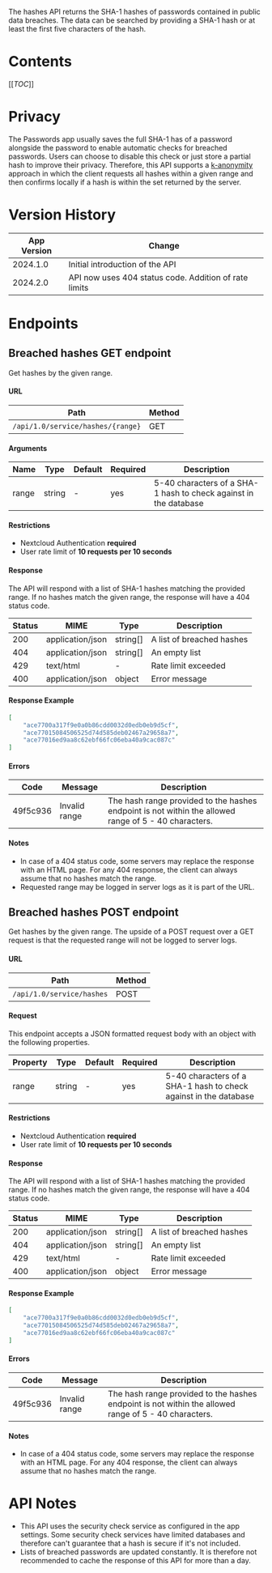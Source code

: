 The hashes API returns the SHA-1 hashes of passwords contained in public data breaches.
The data can be searched by providing a SHA-1 hash or at least the first five characters of the hash.

# Contents
[[_TOC_]]

# Privacy
The Passwords app usually saves the full SHA-1 has of a password alongside the password to enable automatic checks for breached passwords.
Users can choose to disable this check or just store a partial hash to improve their privacy.
Therefore, this API supports a [k-anonymity](https://en.wikipedia.org/wiki/K-anonymity) approach in which the client requests all hashes within a given range and then confirms locally if a hash is within the set returned by the server.

# Version History
| App Version | Change                                                |
|-------------|-------------------------------------------------------|
| 2024.1.0    | Initial introduction of the API                       |
| 2024.2.0    | API now uses 404 status code. Addition of rate limits |

# Endpoints

## Breached hashes GET endpoint
Get hashes by the given range.

#### URL
| Path                              | Method |
|-----------------------------------|--------|
| `/api/1.0/service/hashes/{range}` | GET    |

#### Arguments
| Name  | Type   | Default | Required | Description                                                      |
|-------|--------|---------|----------|------------------------------------------------------------------|
| range | string | -       | yes      | 5-40 characters of a SHA-1 hash to check against in the database |

#### Restrictions
- Nextcloud Authentication **required**
- User rate limit of **10 requests per 10 seconds**

#### Response
The API will respond with a list of SHA-1 hashes matching the provided range.
If no hashes match the given range, the response will have a 404 status code.

| Status | MIME             | Type     | Description               |
|--------|------------------|----------|---------------------------|
| 200    | application/json | string[] | A list of breached hashes |
| 404    | application/json | string[] | An empty list             |
| 429    | text/html        | -        | Rate limit exceeded       |
| 400    | application/json | object   | Error message             |

#### Response Example
```json
[
    "ace7700a317f9e0a0b86cdd0032d0edb0eb9d5cf",
    "ace77015084506525d74d585deb02467a29658a7",
    "ace77016ed9aa8c62ebf66fc06eba40a9cac087c"
]
```

#### Errors
| Code     | Message       | Description                                                                                          |
|----------|---------------|------------------------------------------------------------------------------------------------------|
| 49f5c936 | Invalid range | The hash range provided to the hashes endpoint is not within the allowed range of 5 - 40 characters. |

#### Notes
- In case of a 404 status code, some servers may replace the response with an HTML page.
    For any 404 response, the client can always assume that no hashes match the range.
- Requested range may be logged in server logs as it is part of the URL.



## Breached hashes POST endpoint
Get hashes by the given range.
The upside of a POST request over a GET request is that the requested range will not be logged to server logs.

#### URL
| Path                      | Method |
|---------------------------|--------|
| `/api/1.0/service/hashes` | POST   |

#### Request
This endpoint accepts a JSON formatted request body with an object with the following properties.

| Property | Type   | Default | Required | Description                                                      |
|----------|--------|---------|----------|------------------------------------------------------------------|
| range    | string | -       | yes      | 5-40 characters of a SHA-1 hash to check against in the database |

#### Restrictions
- Nextcloud Authentication **required**
- User rate limit of **10 requests per 10 seconds**

#### Response
The API will respond with a list of SHA-1 hashes matching the provided range.
If no hashes match the given range, the response will have a 404 status code.

| Status | MIME             | Type     | Description               |
|--------|------------------|----------|---------------------------|
| 200    | application/json | string[] | A list of breached hashes |
| 404    | application/json | string[] | An empty list             |
| 429    | text/html        | -        | Rate limit exceeded       |
| 400    | application/json | object   | Error message             |

#### Response Example
```json
[
    "ace7700a317f9e0a0b86cdd0032d0edb0eb9d5cf",
    "ace77015084506525d74d585deb02467a29658a7",
    "ace77016ed9aa8c62ebf66fc06eba40a9cac087c"
]
```

#### Errors
| Code     | Message       | Description                                                                                          |
|----------|---------------|------------------------------------------------------------------------------------------------------|
| 49f5c936 | Invalid range | The hash range provided to the hashes endpoint is not within the allowed range of 5 - 40 characters. |

#### Notes
- In case of a 404 status code, some servers may replace the response with an HTML page.
    For any 404 response, the client can always assume that no hashes match the range.

# API Notes
- This API uses the security check service as configured in the app settings.
    Some security check services have limited databases and therefore can't guarantee that a hash is secure if it's not included.
- Lists of breached passwords are updated constantly.
    It is therefore not recommended to cache the response of this API for more than a day.